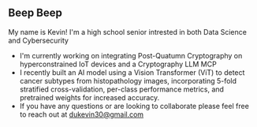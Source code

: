 ## Beep Beep
My name is Kevin! I'm a high school senior intrested in both Data Science and Cybersecurity

- I'm currently working on integrating Post-Quatumn Cryptography on hyperconstrained IoT devices and a Cryptography LLM MCP
- I recently built an AI model using a Vision Transformer (ViT) to detect cancer subtypes from histopathology images, incorporating 5-fold stratified cross-validation, per-class performance metrics, and pretrained weights for increased accuracy.
- If you have any questions or are looking to collaborate please feel free to reach out at dukevin30@gmail.com
<!--
**qyncist/qyncist** is a ✨ _special_ ✨ repository because its `README.md` (this file) appears on your GitHub profile.

Here are some ideas to get you started:

- 🔭 I’m currently working on ...
- 🌱 I’m currently learning ...
- 👯 I’m looking to collaborate on ...
- 🤔 I’m looking for help with ...
- 💬 Ask me about ...
- 📫 How to reach me: ...
- 😄 Pronouns: ...
- ⚡ Fun fact: ...
-->
